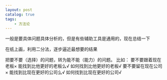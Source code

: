 ```yaml
---
layout: post   	
catalog: true 	
tags:
    - 方法论
---
```






一般是要具体问题具体分析的，但是有些辅助工具是通用的，现在总结一下



在纸上画，利用二分法，逐步逼近最想要的结果



把要不要（选择）的问题，转为能不能（能力）的问题。 比如： 要不要跟着现在老板× 能找到比他更好的老板么√ 如何找到比他更好的老板√ 要不要留在现在公司× 能找到比现在更好的公司么√ 如何找到比现在更好的公司√
